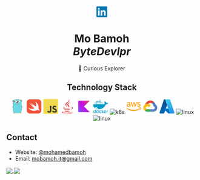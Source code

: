 <p align="center">
  <a href="https://www.linkedin.com/in/mohamedbamoh/" target="blank"><img align="center" src="https://raw.githubusercontent.com/devicons/devicon/master/icons/linkedin/linkedin-original.svg" alt="aruizmx" height="30" width="30"></a>
</p>
<h1 align="center">
  Mo Bamoh
  <br>
  <i>ByteDevlpr</i>
</h1>

<p align="center">🧭 Curious Explorer</p>


<h2 align="center">Technology Stack</h2>
<p align="center">
  <img src="https://raw.githubusercontent.com/devicons/devicon/master/icons/go/go-original.svg" alt="go" width="40" height="40"/>
  <img src="https://raw.githubusercontent.com/devicons/devicon/master/icons/swift/swift-original.svg" alt="go" width="40" height="40"/>
  <img src="https://raw.githubusercontent.com/devicons/devicon/master/icons/javascript/javascript-original.svg" alt="js" width="40" height="40"/> 
  <img src="https://raw.githubusercontent.com/devicons/devicon/master/icons/java/java-plain.svg" alt="java" width="40" height="40"/> 
  <img src="https://raw.githubusercontent.com/devicons/devicon/master/icons/kotlin/kotlin-original.svg" alt="python" width="40" height="40"/>  
  <img src="https://raw.githubusercontent.com/devicons/devicon/master/icons/docker/docker-plain-wordmark.svg" alt="docker" width="40" height="40"/> 
  <img src="https://cdn.jsdelivr.net/gh/devicons/devicon/icons/kubernetes/kubernetes-plain.svg" alt="k8s" width="40" height="40"/> 
  <img src="https://raw.githubusercontent.com/devicons/devicon/master/icons/amazonwebservices/amazonwebservices-plain-wordmark.svg" alt="aws" width="40" height="40"/>
  <img src="https://raw.githubusercontent.com/devicons/devicon/master/icons/googlecloud/googlecloud-original.svg" alt="gcp" width="40" height="40"/>
  <img src="https://raw.githubusercontent.com/devicons/devicon/master/icons/azure/azure-original.svg" alt="azure" width="40" height="40"/>
  <img src="https://cdn.jsdelivr.net/gh/devicons/devicon/icons/linux/linux-original.svg" alt="linux" width="40" height="40"/>
  <img src="https://cdn.jsdelivr.net/gh/devicons/devicon/icons/apple/apple-original.svg" alt="linux" width="40" height="40"/>
  
</p>


## Contact
- Website: [@mohamedbamoh](https://www.mobamoh.com/)
- Email: [mobamoh.it@gmail.com](mailto:mobamoh.it@gmail.com)

<p>
  <a href="https://github.com/anuraghazra/convoychat">
    <img height=200 align="center" src="https://github-readme-stats.vercel.app/api/top-langs?username=mobamoh&layout=compact&langs_count=8&card_width=320" />
  </a>
 <img align="center" src="https://github-readme-stats.vercel.app/api?username=mobamoh&show_icons=true&theme=default&count_private=true&layout=compact&hide_rank=true" />
</p>
